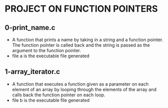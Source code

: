 # PROJECT ON FUNCTION POINTERS
## 0-print_name.c
* A function that prints a name by taking in a string and a function pointer. The function pointer is called back and the string is passed as the argument to the function pointer.
* file a is the executable file generated
## 1-array_iterator.c
* A function that executes a function given as a parameter on each element of an array by looping through the elements of the array and calls back the function pointer on each loop.
* file b is the executable file generated
